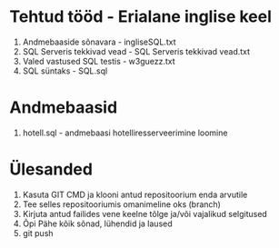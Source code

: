 # Tehtud tööd - Erialane inglise keel

1. Andmebaaside sõnavara - ingliseSQL.txt
2. SQL Serveris tekkivad vead - SQL Serveris tekkivad vead.txt
3. Valed vastused SQL testis - w3guezz.txt
4. SQL süntaks - SQL.sql

# Andmebaasid

1. hotell.sql - andmebaasi hotelliresserveerimine loomine












# Ülesanded

1. Kasuta GIT CMD ja klooni antud repositoorium enda arvutile
2. Tee selles repositooriumis omanimeline oks (branch)
3. Kirjuta antud failides vene keelne tõlge ja/või vajalikud selgitused
4. Õpi Pähe kõik sõnad, lühendid ja laused
5. git push
